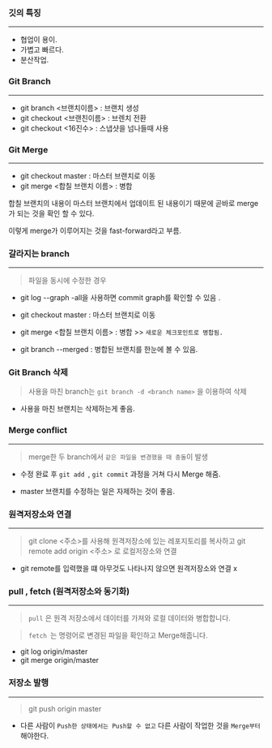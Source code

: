 ### 깃의 특징

---

- 협업이 용이.
- 가볍고 빠르다.
- 분산작업.

### Git Branch

---

- git branch <브랜치이름> : 브랜치 생성
- git checkout <브랜친이름> : 브렌치 전환
- git checkout <16진수> : 스냅샷을 넘나들때 사용

### Git Merge

---

- git checkout master : 마스터 브랜치로 이동
- git merge <합칠 브랜치 이름> : 병합

합칠 브랜치의 내용이 마스터 브랜치에서 업데이트 된 내용이기 때문에 곧바로 merge가 되는 것을 확인 할 수 있다.

이렇게 merge가 이루어지는 것을 fast-forward라고 부름.

### 갈라지는 branch

---

> 파일을 동시에 수정한 경우

- git log --graph -all을 사용하면 commit graph를 확인할 수 있음 .

- git checkout master : 마스터 브랜치로 이동
- git merge <합칠 브랜치 이름> : 병합 >> `새로운 체크포인트로 병합됨. `

- git branch --merged : 병합된 브랜치를 한눈에 볼 수 있음.

### Git Branch 삭제

> 사용을 마친 branch는 `git branch -d <branch name>` 을 이용하여 삭제

- 사용을 마친 브랜치는 삭제하는게 좋음.

### Merge conflict

---

> merge한 두 branch에서 `같은 파일을 변경했을 때 충돌`이 발생

- 수정 완료 후 `git add `, `git commit` 과정을 거쳐 다시 Merge 해줌.

- master 브랜치를 수정하는 일은 자제하는 것이 좋음.

### 원격저장소와 연결

---

> git clone <주소>를 사용해 원격저장소에 있는 레포지토리를 복사하고
> git remote add origin <주소> 로 로컬저장소와 연결

- git remote를 입력했을 떄 아무것도 나타나지 않으면 원격저장소와 연결 x

### pull , fetch (원격저장소와 동기화)

---

> `pull` 은 원격 저장소에서 데이터를 가져와 로컬 데이터와 병합합니다.

> `fetch `는 명령어로 변경된 파일을 확인하고 Merge해줍니다.

- git log origin/master
- git merge origin/master

### 저장소 발행

---

> git push origin master

- 다른 사람이 `Push한 상태에서는 Push할 수 없고` 다른 사람이 작업한 것을 `Merge부터` 해야한다.
